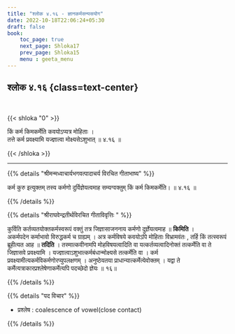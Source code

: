 ```yaml
---
title: "श्लोक ४.१६ - ज्ञानकर्मसन्यसयोग"
date: 2022-10-18T22:06:24+05:30
draft: false
book:
    toc_page: true
    next_page: Shloka17
    prev_page: Shloka15
    menu : geeta_menu
---
```




## श्लोक ४.१६ {class=text-center}

<br/>

{{< shloka  "0"  >}}

किं कर्म किमकर्मेति कवयोऽप्यत्र मोहिताः ।  
तत्ते कर्म प्रवक्ष्यामि यज्ज्ञात्वा मोक्ष्यसेऽशुभात् ॥ ४.१६ ॥

{{< /shloka >}}

---


{{% details "श्रीमन्मध्वाचार्यभगवत्पादाचर्य विरचित  गीताभाष्य" %}}

कर्म कुरु इत्युक्तम् तस्य कर्मणो दुर्विज्ञेयत्वमाह सम्यग्वक्तुम् किं 
कर्म किमकर्मेति।  ॥ ४.१६ ॥

{{% /details %}}



{{% details "श्रीराघवेन्द्रतीर्थविरचित गीताविवृत्तिः " %}}

कुर्विति कर्तव्यतयोक्तकर्मस्वरूपं वक्तुं तत्र जिज्ञासाजननाय कर्मणो
दुर्ज्ञेयत्वमाह ॥ **किमिति** ।  
अकर्मपदेन कर्माभावो विरुद्धकर्म च ग्राह्यम्‌ । अत्र
कर्मविषये कवयोऽपि मोहिताः विभ्रामवंतः , तर्हि किं तत्स्वरूपं 
ब्रूहीत्यत आह ॥ **तदिति** । 
तस्मात्कवीनामपि मोहविषयत्वादिति वा यत्कर्तव्यत्वादिनोक्तं
तत्कर्मेति वा ते जिज्ञासवे प्रवक्ष्यामि । 
यज्ज्ञात्वाऽशुभात्कर्मबंधान्मोक्ष्यसे तत्कर्मेति वा । 
कर्म प्रवक्ष्यामीत्यकर्मविकर्मणोरप्युपलक्षणम्‌ । 
अनुष्ठेयतया प्राधान्यात्कर्मेत्येवोक्तम्‌ । यद्वा ते 
कर्मेत्यत्राकारप्रश्लेषेणाकर्मेत्यपि पदच्छेदो
ज्ञेयः ॥ १६॥

{{% /details %}}



{{% details "पद विचार" %}}

- प्रश्लेष : coalescence of vowel(close contact)

{{% /details %}}
